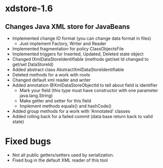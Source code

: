 xdstore-1.6
===========

Changes Java XML store for JavaBeans
-----------------------------------------------

* Implemented change IO format (you can change data format in files)
	- Just implement Factory, Writer and Reader
* Implemented fragmentation for policy ClassObjectsFile
* Implemented triggers for Inserted, Updated, Deleted state object
* Changed IXmlDataStoreIdentifiable (methods get/set Id changed to get/set DataStoreId)
* Added abstract class AbstractXmlDataStoreIdentifiable
* Deleted methods for a work with roots
* Changed default xml reader and writer
* Added annotation @XmlDataStoreObjectId to tell about field is identifier
	- Mark your field (this type must have constructor with one parameter java.lang.String)
	- Make getter and setter for this field
	- Implement methods equals() and hashCode()
* Added group methods for a work with 'Annotated' classes
* Added rolling back for a failed commit (data base return back to valid state)

Fixed bugs
===========
* Not all public getters/setters used by serialization.
* Fixed bug in the default XML reader of this tool
